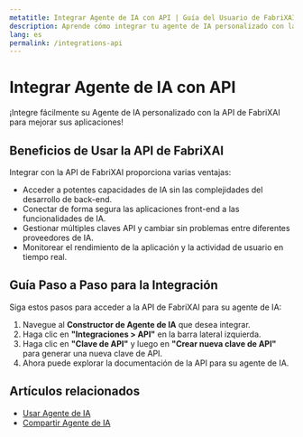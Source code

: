 ```yaml
---
metatitle: Integrar Agente de IA con API | Guía del Usuario de FabriXAI
description: Aprende cómo integrar tu agente de IA personalizado con la API de FabriXAI en tus aplicaciones.
lang: es
permalink: /integrations-api
---
```


# Integrar Agente de IA con API

¡Integre fácilmente su Agente de IA personalizado con la API de FabriXAI para mejorar sus aplicaciones!

## Beneficios de Usar la API de FabriXAI

Integrar con la API de FabriXAI proporciona varias ventajas:
- Acceder a potentes capacidades de IA sin las complejidades del desarrollo de back-end.
- Conectar de forma segura las aplicaciones front-end a las funcionalidades de IA.
- Gestionar múltiples claves API y cambiar sin problemas entre diferentes proveedores de IA.
- Monitorear el rendimiento de la aplicación y la actividad de usuario en tiempo real.

## Guía Paso a Paso para la Integración

Siga estos pasos para acceder a la API de FabriXAI para su agente de IA:

1. Navegue al **Constructor de Agente de IA** que desea integrar.
2. Haga clic en **"Integraciones > API"** en la barra lateral izquierda.
3. Haga clic en **"Clave de API"** y luego en **"Crear nueva clave de API"** para generar una nueva clave de API.
4. Ahora puede explorar la documentación de la API para su agente de IA.

## Artículos relacionados
- [Usar Agente de IA](/es-us/use-ai-agent)
- [Compartir Agente de IA](/es-us/share-ai-agent/)